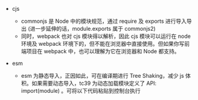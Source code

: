 - cjs

  - commonjs 是 Node 中的模块规范，通过 require 及 exports 进行导入导出 (进一步延伸的话，module.exports 属于 commonjs2)
  - 同时，webpack 也对 cjs 模块得以解析，因此 cjs 模块可以运行在 node 环境及 webpack 环境下的，但不能在浏览器中直接使用。但如果你写前端项目在 webpack 中，也可以理解为它在浏览器和 Node 都支持。

- esm
  - esm 为静态导入，正因如此，可在编译期进行 Tree Shaking，减少 js 体积。如果需要动态导入，tc39 为动态加载模块定义了 API: import(module) 。可将以下代码粘贴到控制台执行
